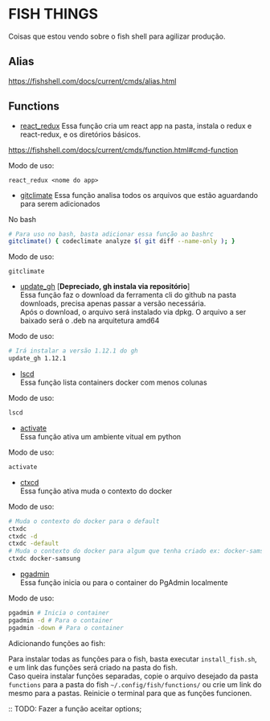 # FISH THINGS

Coisas que estou vendo sobre o fish shell para agilizar produção.

## Alias

https://fishshell.com/docs/current/cmds/alias.html

## Functions

- [react_redux](functions/react_redux.fish)
  Essa função cria um react app na pasta, instala o redux e react-redux, e os diretórios básicos.

https://fishshell.com/docs/current/cmds/function.html#cmd-function

Modo de uso:  

  `react_redux <nome do app>`

- [gitclimate](./functions/gitclimate.fish)
  Essa função analisa todos os arquivos que estão aguardando para serem adicionados

No bash

```bash
# Para uso no bash, basta adicionar essa função ao bashrc
gitclimate() { codeclimate analyze $( git diff --name-only ); }
```

Modo de uso:

  `gitclimate`

- [update_gh](./functions/update_gh.fish) [**Depreciado, gh instala via repositório**]  
  Essa função faz o download da ferramenta cli do github na pasta downloads, precisa apenas passar a versão necessária.  
Após o download, o arquivo será instalado via dpkg.
O arquivo a ser baixado será o .deb na arquitetura amd64

Modo de uso:

  ```bash
  # Irá instalar a versão 1.12.1 do gh
  update_gh 1.12.1
  ````

- [lscd](./functions/lscd.fish)  
  Essa função lista containers docker com menos colunas

Modo de uso:

```bash
lscd
```

- [activate](./functions/activate.fish)  
  Essa função ativa um ambiente vitual em python

Modo de uso:

```bash
activate
```

- [ctxcd](./functions/ctxdc.fish)  
  Essa função ativa muda o contexto do docker

Modo de uso:

```bash
# Muda o contexto do docker para o default
ctxdc 
ctxdc -d
ctxdc -default
# Muda o contexto do docker para algum que tenha criado ex: docker-samsung
ctxdc docker-samsung
```

- [pgadmin](./functions/pgadmin.fish)  
  Essa função inicia ou para o container do PgAdmin localmente

Modo de uso:

```bash
pgadmin # Inicia o container
pgadmin -d # Para o container
pgadmin -down # Para o container
```

Adicionando funções ao fish:

Para instalar todas as funções para o fish, basta executar `install_fish.sh`, e um link das funções será criado na pasta do fish.  
Caso queira instalar funções separadas, copie o arquivo desejado da pasta `functions` para a pasta do fish `~/.config/fish/functions/` ou crie um link do mesmo para a pastas.
Reinicie o terminal para que as funções funcionen.

:: TODO: Fazer a função aceitar options;
